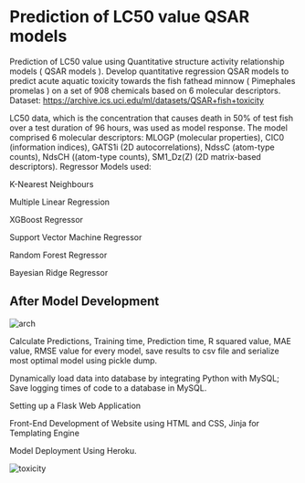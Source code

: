 # Prediction of LC50 value QSAR models

Prediction of LC50 value using Quantitative structure activity relationship models ( QSAR models ).
Develop quantitative regression QSAR models to predict acute aquatic toxicity towards the fish fathead minnow ( Pimephales promelas ) on a set of 908 chemicals based on 6 molecular descriptors.
Dataset: https://archive.ics.uci.edu/ml/datasets/QSAR+fish+toxicity 

LC50 data, which is the concentration that causes death in 50% of test fish over a test duration of 96 hours, was used as model response. The model comprised 6 molecular descriptors: MLOGP (molecular properties), CIC0 (information indices), GATS1i (2D autocorrelations), NdssC (atom-type counts), NdsCH ((atom-type counts), SM1_Dz(Z) (2D matrix-based descriptors). Regressor Models used: 

K-Nearest Neighbours

Multiple Linear Regression

XGBoost Regressor

Support Vector Machine Regressor

Random Forest Regressor

Bayesian Ridge Regressor

## After Model Development

![arch](https://user-images.githubusercontent.com/73905298/152676791-24a6b9d1-2056-4b3b-b64d-8a81ffa1a36e.jpg)


Calculate Predictions, Training time, Prediction time, R squared value, MAE value, RMSE value for every model, save results to csv file and serialize most optimal model using pickle dump.

Dynamically load data into  database by integrating Python with MySQL; Save logging times of code to a database in MySQL.

Setting up a Flask Web Application

Front-End Development of Website using HTML and CSS, Jinja for Templating Engine 

Model Deployment Using Heroku.

![toxicity](https://user-images.githubusercontent.com/73905298/151829778-fac911d8-dab4-433c-8024-24dff5bc54b1.jpg)

